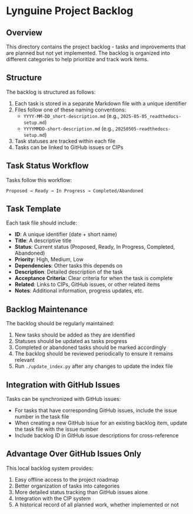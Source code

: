 # Lynguine Project Backlog

## Overview

This directory contains the project backlog - tasks and improvements that are planned but not yet implemented. The backlog is organized into different categories to help prioritize and track work items.

## Structure

The backlog is structured as follows:

1. Each task is stored in a separate Markdown file with a unique identifier
2. Files follow one of these naming conventions:
   - `YYYY-MM-DD_short-description.md` (e.g., `2025-05-05_readthedocs-setup.md`)
   - `YYYYMMDD-short-description.md` (e.g., `20250505-readthedocs-setup.md`)
3. Task statuses are tracked within each file
4. Tasks can be linked to GitHub issues or CIPs

## Task Status Workflow

Tasks follow this workflow:

```
Proposed → Ready → In Progress → Completed/Abandoned
```

## Task Template

Each task file should include:

- **ID**: A unique identifier (date + short name)
- **Title**: A descriptive title
- **Status**: Current status (Proposed, Ready, In Progress, Completed, Abandoned)
- **Priority**: High, Medium, Low
- **Dependencies**: Other tasks this depends on
- **Description**: Detailed description of the task
- **Acceptance Criteria**: Clear criteria for when the task is complete
- **Related**: Links to CIPs, GitHub issues, or other related items
- **Notes**: Additional information, progress updates, etc.

## Backlog Maintenance

The backlog should be regularly maintained:

1. New tasks should be added as they are identified
2. Statuses should be updated as tasks progress
3. Completed or abandoned tasks should be marked accordingly
4. The backlog should be reviewed periodically to ensure it remains relevant
5. Run `./update_index.py` after any changes to update the index file

## Integration with GitHub Issues

Tasks can be synchronized with GitHub issues:

- For tasks that have corresponding GitHub issues, include the issue number in the task file
- When creating a new GitHub issue for an existing backlog item, update the task file with the issue number
- Include backlog ID in GitHub issue descriptions for cross-reference

## Advantage Over GitHub Issues Only

This local backlog system provides:

1. Easy offline access to the project roadmap
2. Better organization of tasks into categories
3. More detailed status tracking than GitHub issues alone
4. Integration with the CIP system
5. A historical record of all planned work, whether implemented or not 